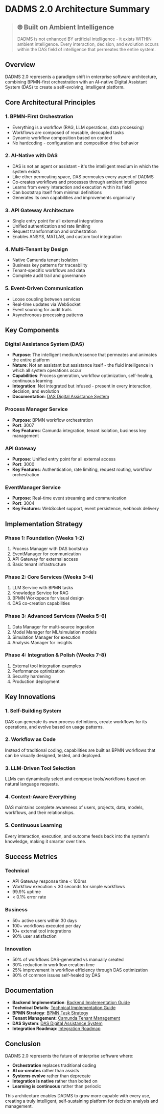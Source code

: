 # DADMS 2.0 Architecture Summary

> ## 🌐 **Built on Ambient Intelligence**
> DADMS is not enhanced BY artificial intelligence - it exists WITHIN ambient intelligence. Every interaction, decision, and evolution occurs within the DAS field of intelligence that permeates the entire system.

## Overview

DADMS 2.0 represents a paradigm shift in enterprise software architecture, combining BPMN-first orchestration with an AI-native Digital Assistant System (DAS) to create a self-evolving, intelligent platform.

## Core Architectural Principles

### 1. **BPMN-First Orchestration**
- Everything is a workflow (RAG, LLM operations, data processing)
- Workflows are composed of reusable, decoupled tasks
- Dynamic workflow composition based on context
- No hardcoding - configuration and composition drive behavior

### 2. **AI-Native with DAS**
- DAS is not an agent or assistant - it's the intelligent medium in which the system exists
- Like ether permeating space, DAS permeates every aspect of DADMS
- Co-creates workflows and processes through ambient intelligence
- Learns from every interaction and execution within its field
- Can bootstrap itself from minimal definitions
- Generates its own capabilities and improvements organically

### 3. **API Gateway Architecture**
- Single entry point for all external integrations
- Unified authentication and rate limiting
- Request transformation and orchestration
- Enables ANSYS, MATLAB, and custom tool integration

### 4. **Multi-Tenant by Design**
- Native Camunda tenant isolation
- Business key patterns for traceability
- Tenant-specific workflows and data
- Complete audit trail and governance

### 5. **Event-Driven Communication**
- Loose coupling between services
- Real-time updates via WebSocket
- Event sourcing for audit trails
- Asynchronous processing patterns

## Key Components

### Digital Assistance System (DAS)
- **Purpose**: The intelligent medium/essence that permeates and animates the entire platform
- **Nature**: Not an assistant but assistance itself - the fluid intelligence in which all system operations occur
- **Capabilities**: Process generation, workflow optimization, self-healing, continuous learning
- **Integration**: Not integrated but infused - present in every interaction, decision, and evolution
- **Documentation**: [DAS Digital Assistance System](./DAS_DIGITAL_ASSISTANCE_SYSTEM.md)

### Process Manager Service
- **Purpose**: BPMN workflow orchestration
- **Port**: 3007
- **Key Features**: Camunda integration, tenant isolation, business key management

### API Gateway
- **Purpose**: Unified entry point for all external access
- **Port**: 3000
- **Key Features**: Authentication, rate limiting, request routing, workflow orchestration

### EventManager Service
- **Purpose**: Real-time event streaming and communication
- **Port**: 3004
- **Key Features**: WebSocket support, event persistence, webhook delivery

## Implementation Strategy

### Phase 1: Foundation (Weeks 1-2)
1. Process Manager with DAS bootstrap
2. EventManager for communication
3. API Gateway for external access
4. Basic tenant infrastructure

### Phase 2: Core Services (Weeks 3-4)
1. LLM Service with BPMN tasks
2. Knowledge Service for RAG
3. BPMN Workspace for visual design
4. DAS co-creation capabilities

### Phase 3: Advanced Services (Weeks 5-6)
1. Data Manager for multi-source ingestion
2. Model Manager for ML/simulation models
3. Simulation Manager for execution
4. Analysis Manager for insights

### Phase 4: Integration & Polish (Weeks 7-8)
1. External tool integration examples
2. Performance optimization
3. Security hardening
4. Production deployment

## Key Innovations

### 1. **Self-Building System**
DAS can generate its own process definitions, create workflows for its operations, and evolve based on usage patterns.

### 2. **Workflow as Code**
Instead of traditional coding, capabilities are built as BPMN workflows that can be visually designed, tested, and deployed.

### 3. **LLM-Driven Tool Selection**
LLMs can dynamically select and compose tools/workflows based on natural language requests.

### 4. **Context-Aware Everything**
DAS maintains complete awareness of users, projects, data, models, workflows, and their relationships.

### 5. **Continuous Learning**
Every interaction, execution, and outcome feeds back into the system's knowledge, making it smarter over time.

## Success Metrics

### Technical
- API Gateway response time < 100ms
- Workflow execution < 30 seconds for simple workflows
- 99.9% uptime
- < 0.1% error rate

### Business
- 50+ active users within 30 days
- 100+ workflows executed per day
- 10+ external tool integrations
- 90% user satisfaction

### Innovation
- 50% of workflows DAS-generated vs manually created
- 30% reduction in workflow creation time
- 25% improvement in workflow efficiency through DAS optimization
- 80% of common issues self-healed by DAS

## Documentation

- **Backend Implementation**: [Backend Implementation Guide](./BACKEND_IMPLEMENTATION_GUIDE.md)
- **Technical Details**: [Technical Implementation Guide](./TECHNICAL_IMPLEMENTATION_GUIDE.md)
- **BPMN Strategy**: [BPMN Task Strategy](./BPMN_TASK_STRATEGY.md)
- **Tenant Management**: [Camunda Tenant Management](./CAMUNDA_TENANT_MANAGEMENT.md)
- **DAS System**: [DAS Digital Assistance System](./DAS_DIGITAL_ASSISTANCE_SYSTEM.md)
- **Integration Roadmap**: [Integration Roadmap](./INTEGRATION_ROADMAP.md)

## Conclusion

DADMS 2.0 represents the future of enterprise software where:
- **Orchestration** replaces traditional coding
- **AI co-creates** rather than assists
- **Systems evolve** rather than deprecate
- **Integration is native** rather than bolted on
- **Learning is continuous** rather than periodic

This architecture enables DADMS to grow more capable with every use, creating a truly intelligent, self-sustaining platform for decision analysis and management.